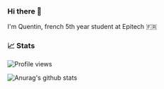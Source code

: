 ### Hi there 👋

I'm Quentin, french 5th year student at Epitech 🇫🇷
<!--START_SECTION:activity-->

<!--END_SECTION:activity-->

### 📈 Stats

![Profile views](https://gpvc.arturio.dev/Vedza)

![Anurag's github stats](https://github-readme-stats.vercel.app/api?username=vedza&show_icons=false&theme=dark&bg_color=00000000&hide_border=true&icon_color=4F8CC9&hide_title=true&count_private=true)
